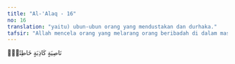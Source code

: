 ```yaml
---
title: "Al-'Alaq - 16"
no: 16
translation: "yaitu) ubun-ubun orang yang mendustakan dan durhaka."
tafsir: "Allah mencela orang yang melarang orang beribadah di dalam masjid, dengan contohnya Abu Lahab. Allah mengancam bahwa bila mereka tidak menghentikan perbuatannya, Allah akan mencabut ubun-ubunnya, yaitu menarik nyawanya sehingga mati seketika. Hukuman itu dijatuhkan padanya karena ubun-ubun itu adalah denyut kehidupannya, sedangkan denyut kehidupannya itu selalu penuh kebohongan dan dosa."
---
```


نَاصِيَةٍ كَاذِبَةٍ خَاطِئَةٍۚ
